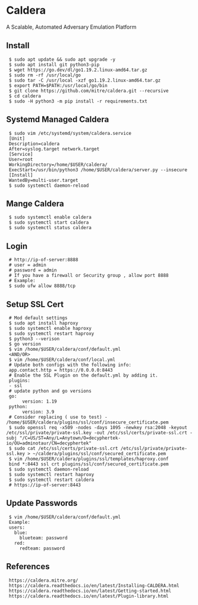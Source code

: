 Caldera
=====

A Scalable, Automated Adversary Emulation Platform

Install
--------

     $ sudo apt update && sudo apt upgrade -y
     $ sudo apt install git python3-pip
     $ wget https://go.dev/dl/go1.19.2.linux-amd64.tar.gz
     $ sudo rm -rf /usr/local/go
     $ sudo tar -C /usr/local -xzf go1.19.2.linux-amd64.tar.gz
     $ export PATH=$PATH:/usr/local/go/bin
     $ git clone https://github.com/mitre/caldera.git --recursive 
     $ cd caldera 
     $ sudo -H python3 -m pip install -r requirements.txt

Systemd Managed Caldera
-----------------------

     $ sudo vim /etc/systemd/system/caldera.service
     [Unit]
     Description=caldera
     After=syslog.target network.target
     [Service]
     User=root
     WorkingDirectory=/home/$USER/caldera/
     ExecStart=/usr/bin/python3 /home/$USER/caldera/server.py --insecure
     [Install]
     WantedBy=multi-user.target
     $ sudo systemctl daemon-reload

Mange Caldera
-------------

     $ sudo systemctl enable caldera
     $ sudo systemctl start caldera
     $ sudo systemctl status caldera

Login
-----

     # http://ip-of-server:8888 
     # user = admin
     # password = admin
     # If you have a firewall or Security group , allow port 8888
     # Example:
     $ sudo ufw allow 8888/tcp


Setup SSL Cert
--------------
    
     # Mod default settings 
     $ sudo apt install haproxy
     $ sudo systemctl enable haproxy
     $ sudo systemctl restart haproxy
     $ python3 --verison 
     $ go version
     $ vim /home/$USER/caldera/conf/default.yml
     <AND/OR>
     $ vim /home/$USER/caldera/conf/local.yml
     # Update both configs with the following info:
     app.contact.http = https://0.0.0.0:8443
     # Enable the SSL Plugin on the default.yml by adding it.
     plugins:
     - ssl
     # update python and go versions
     go:
          version: 1.19
     python:
          version: 3.9
     # Consider replacing ( use to test) - /home/$USER/caldera/plugins/ssl/conf/insecure_certificate.pem
     $ sudo openssl req -x509 -nodes -days 1095 -newkey rsa:2048 -keyout /etc/ssl/private/private-ssl.key -out /etc/ssl/certs/private-ssl.crt -subj "/C=US/ST=Any/L=Anytown/O=decyphertek-io/OU=adminotaur/CN=decyphertek"
     $ sudo cat /etc/ssl/certs/private-ssl.crt /etc/ssl/private/private-ssl.key > ~/caldera/plugins/ssl/conf/secured_certificate.pem
     $ vim /home/$USER/caldera/plugins/ssl/templates/haproxy.conf
     bind *:8443 ssl crt plugins/ssl/conf/secured_certificate.pem
     $ sudo systemctl daemon-reload
     $ sudo systemctl restart haproxy
     $ sudo systemctl restart caldera
     # https://ip-of-server:8443

Update Passwords
----------------

     $ vim /home/$USER/caldera/conf/default.yml
     Example:
     users:
       blue:
         blueteam: password
       red:
         redteam: password
     
References
----------

     https://caldera.mitre.org/
     https://caldera.readthedocs.io/en/latest/Installing-CALDERA.html
     https://caldera.readthedocs.io/en/latest/Getting-started.html
     https://caldera.readthedocs.io/en/latest/Plugin-library.html
     